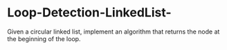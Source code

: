 # Loop-Detection-LinkedList-
Given a circular linked list, implement an algorithm that returns the node at the beginning of the loop.
